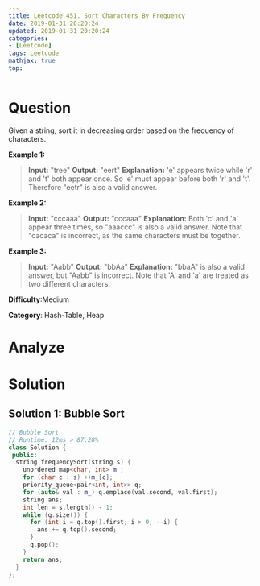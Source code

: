 ```yaml
---
title: Leetcode 451. Sort Characters By Frequency
date: 2019-01-31 20:20:24
updated: 2019-01-31 20:20:24
categories: 
- [Leetcode]
tags: Leetcode
mathjax: true
top:
---
```


# Question

Given a string, sort it in decreasing order based on the frequency of characters.

**Example 1:**

> **Input:**
> "tree"
> **Output:**
> "eert"
> **Explanation:**
> 'e' appears twice while 'r' and 't' both appear once.
> So 'e' must appear before both 'r' and 't'. Therefore "eetr" is also a valid answer.

**Example 2:**

> **Input:**
> "cccaaa"
> **Output:**
> "cccaaa"
> **Explanation:**
> Both 'c' and 'a' appear three times, so "aaaccc" is also a valid answer.
> Note that "cacaca" is incorrect, as the same characters must be together.

**Example 3:**

> **Input:**
> "Aabb"
> **Output:**
> "bbAa"
> **Explanation:**
> "bbaA" is also a valid answer, but "Aabb" is incorrect.
> Note that 'A' and 'a' are treated as two different characters.

**Difficulty**:Medium

**Category**: Hash-Table, Heap

<!-- more -->

# Analyze

# Solution

## Solution 1: Bubble Sort

```cpp
// Bubble Sort
// Runtime: 12ms > 87.28%
class Solution {
 public:
  string frequencySort(string s) {
    unordered_map<char, int> m_;
    for (char c : s) ++m_[c];
    priority_queue<pair<int, int>> q;
    for (auto& val : m_) q.emplace(val.second, val.first);
    string ans;
    int len = s.length() - 1;
    while (q.size()) {
      for (int i = q.top().first; i > 0; --i) {
        ans += q.top().second;
      }
      q.pop();
    }
    return ans;
  }
};
```